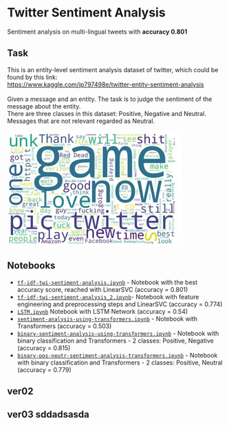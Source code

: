 # Twitter Sentiment Analysis
Sentiment analysis on multi-lingual tweets with **accuracy 0.801**

## Task
This is an entity-level sentiment analysis dataset of twitter, which could be found by this link: <br /> https://www.kaggle.com/jp797498e/twitter-entity-sentiment-analysis <br />
<br />
Given a message and an entity. The task is to judge the sentiment of the message about the entity. <br /> There are three classes in this dataset: Positive, Negative and Neutral. Messages that are not relevant regarded as Neutral. <br />

![](img/sent_anal.jpg)

## Notebooks
- [`tf-idf-twi-sentiment-analysis.ipynb`](https://raw.githubusercontent.com/Teasotea/TweetSentimentClassifier/main/tf-idf-twi-sentiment-analysis.ipynb) - Notebook with the best accuracy score, reached with LinearSVC (accuracy = 0.801)
- [`tf-idf-twi-sentiment-analysis_2.ipynb`](https://github.com/Teasotea/TweetSentimentClassifier/blob/main/tf-idf-twi-sentiment-analysis_2.ipynb)- Notebook with feature engineering and preprocessing steps and LinearSVC (accuracy = 0.774)
- [`LSTM.ipynb`](https://github.com/Teasotea/TweetSentimentClassifier/blob/main/LSTM.ipynb) Notebook with LSTM Network (accuracy = 0.54)
- [`sentiment-analysis-using-transformers.ipynb`](https://github.com/Teasotea/TweetSentimentClassifier/blob/main/sentiment-analysis-using-transformers.ipynb) - Notebook with Transformers (accuracy = 0.503)
- [`binary-sentiment-analysis-using-transformers.ipynb`](https://github.com/Teasotea/TweetSentimentClassifier/blob/main/binary-sentiment-analysis-using-transformers.ipynb) - Notebook with binary classification and Transformers - 2 classes: Positive, Negative (accuracy = 0.815)
- [`binary-pos-neutr-sentiment-analysis-transformers.ipynb`](https://github.com/Teasotea/TweetSentimentClassifier/blob/main/binary-pos-neutr-sentiment-analysis-transformers.ipynb) - Notebook with binary classification and Transformers - 2 classes: Positive, Neutral (accuracy = 0.779)

## ver02
## ver03 sddadsasda